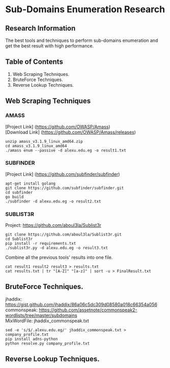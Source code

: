 # Sub-Domains Enumeration Research

## Research Information

The best tools and techniques to perform sub-domains enumeration and get the best result with high performance.

## Table of Contents

1. Web Scraping Techniques.
2. BruteForce Techniques.
3. Reverse Lookup Techniques.

## Web Scraping Techniques

### AMASS

[Project Link] (https://github.com/OWASP/Amass) <br>
[Download Link] (https://github.com/OWASP/Amass/releases)

```
unzip amass_v3.1.9_linux_amd64.zip
cd amass_v3.1.9_linux_amd64
./amass enum --passive -d alexu.edu.eg -o result1.txt
```

### SUBFINDER

[Project Link] (https://github.com/subfinder/subfinder)

```
apt-get install golang
git clone https://github.com/subfinder/subfinder.git
cd subfinder
go build
./subfinder -d alexu.edu.eg -o result2.txt
```

### SUBLIST3R

Project: https://github.com/aboul3la/Sublist3r

```
git clone https://github.com/aboul3la/Sublist3r.git
cd Sublist3r
pip install -r requirements.txt
./sublist3r.py -d alexu.edu.eg -o result3.txt
```

Combine all the previous tools' results into one file.

```
cat result1 result2 result3 > results.txt
cat results.txt | tr "[A-Z]" "[a-z]" | sort -u > FinalResult.txt
```

## BruteForce Techniques.

jhaddix: https://gist.github.com/jhaddix/86a06c5dc309d08580a018c66354a056 <br>
commonspeak: https://github.com/assetnote/commonspeak2-wordlists/tree/master/subdomains <br>
MixWordFile: jhaddix_commonspeak.txt

```
sed -e 's/$/.alexu.edu.eg/' jhaddix_commonspeak.txt > company_profile.txt
pip install adns-python
python resolve.py company_profile.txt
```

## Reverse Lookup Techniques.

